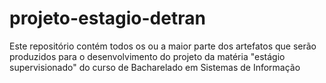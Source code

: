 # projeto-estagio-detran
 Este repositório contém todos os ou a maior parte dos artefatos que serão produzidos para o desenvolvimento do projeto da matéria "estágio supervisionado" do curso de Bacharelado em Sistemas de Informação
